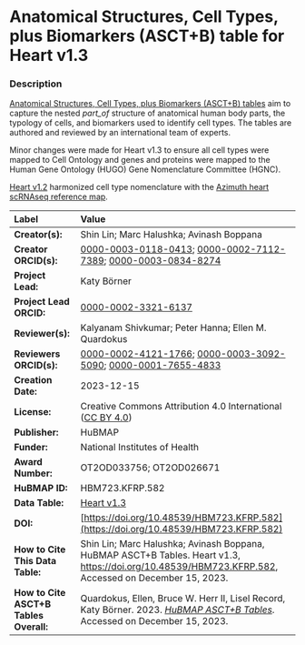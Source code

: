 # Anatomical Structures, Cell Types, plus Biomarkers (ASCT+B) table for Heart v1.3

### Description
[Anatomical Structures, Cell Types, plus Biomarkers (ASCT+B) tables](https://humanatlas.io/asctb-tables) aim to capture the nested *part_of* structure of anatomical human body parts, the typology of cells, and biomarkers used to identify cell types. The tables are authored and reviewed by an international team of experts.

Minor changes were made for Heart v1.3 to ensure all cell types were mapped to Cell Ontology and genes and proteins were mapped to the Human Gene Ontology (HUGO) Gene Nomenclature Committee (HGNC).

[Heart v1.2](https://cdn.humanatlas.io/hra-releases/v1.3/asct-b/asct-b-vh-heart.csv) harmonized cell type nomenclature with the [Azimuth heart scRNAseq reference map](https://azimuth.hubmapconsortium.org/references/#Human%20-%20Heart).



| Label | Value |
| :------------- |:-------------|
| **Creator(s):** | Shin Lin; Marc Halushka; Avinash Boppana |
| **Creator ORCID(s):** | [0000-0003-0118-0413](https://orcid.org/0000-0003-0118-0413); [0000-0002-7112-7389](https://orcid.org/0000-0002-7112-7389); [0000-0003-0834-8274](https://orcid.org/0000-0003-0834-8274) |
| **Project Lead:** | Katy B&ouml;rner |
| **Project Lead ORCID:** | [0000-0002-3321-6137](https://orcid.org/0000-0002-3321-6137) |
| **Reviewer(s):** | Kalyanam Shivkumar; Peter Hanna; Ellen M. Quardokus
| **Reviewers ORCID(s):** |[0000-0002-4121-1766](https://orcid.org/0000-0002-4121-1766); [0000-0003-3092-5090](https://orcid.org/0000-0003-3092-5090); [0000-0001-7655-4833](https://orcid.org/0000-0001-7655-4833)|
| **Creation Date:** | 2023-12-15|
| **License:** | Creative Commons Attribution 4.0 International ([CC BY 4.0](https://creativecommons.org/licenses/by/4.0/)) |
| **Publisher:** | HuBMAP |
| **Funder:** | National Institutes of Health |
| **Award Number:** | OT2OD033756; OT2OD026671 |
| **HuBMAP ID:** | HBM723.KFRP.582 |
| **Data Table:** | [Heart v1.3](https://cdn.humanatlas.io/hra-releases/v2.0/asct-b/asct-b-vh-heart.csv) |
| **DOI:** | [https://doi.org/10.48539/HBM723.KFRP.582](https://doi.org/10.48539/HBM723.KFRP.582) |
| **How to Cite This Data Table:** | Shin Lin; Marc Halushka; Avinash Boppana, HuBMAP ASCT+B Tables. Heart v1.3, https://doi.org/10.48539/HBM723.KFRP.582, Accessed on December 15, 2023. |
| **How to Cite ASCT+B Tables Overall:** | Quardokus, Ellen, Bruce W. Herr II, Lisel Record, Katy B&ouml;rner. 2023. [*HuBMAP ASCT+B Tables*](https://humanatlas.io/asctb-tables). Accessed on December 15, 2023.  |
